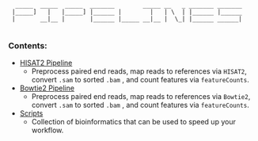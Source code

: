 ```
  _____  _____  _____  _______        _____ __   _ _______ _______
 |_____]   |   |_____] |______ |        |   | \  | |______ |______
 |       __|__ |       |______ |_____ __|__ |  \_| |______ ______|
                                                                  
```
### Contents:

* [HISAT2 Pipeline](hisat2_pipeline/README.md)
	- Preprocess paired end reads, map reads to references via `HISAT2`, convert `.sam` to sorted `.bam` , and count features via `featureCounts`.
* [Bowtie2 Pipeline](bowtie2_pipeline/README.md)
	- Preprocess paired end reads, map reads to references via `Bowtie2`, convert `.sam` to sorted `.bam` , and count features via `featureCounts`.
* [Scripts](scripts/README.md)
	- Collection of bioinformatics that can be used to speed up your workflow.